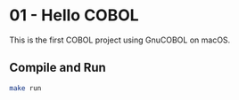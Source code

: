 # 01 - Hello COBOL

This is the first COBOL project using GnuCOBOL on macOS.

## Compile and Run

```bash
make run
